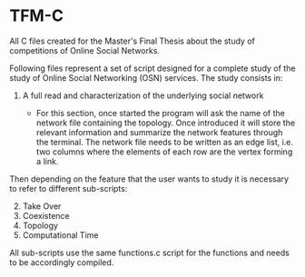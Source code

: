 # TFM-C
All C files created for the Master's Final Thesis about the study of competitions of Online Social Networks.

Following files represent a set of script designed for a complete study of the study of Online Social Networking (OSN) services. The study consists in:

  1) A full read and characterization of the underlying social network
    
      - For this section, once started the program will ask the name of the network file containing the topology. Once introduced it will store the relevant information and summarize the network features through the terminal. The network file needs to be written as an edge list, i.e. two columns where the elements of each row are the vertex forming a link.
  
Then depending on the feature that the user wants to study it is necessary to refer to different sub-scripts:

  2) Take Over
  3) Coexistence
  4) Topology
  5) Computational Time

All sub-scripts use the same functions.c script for the functions and needs to be accordingly compiled.

